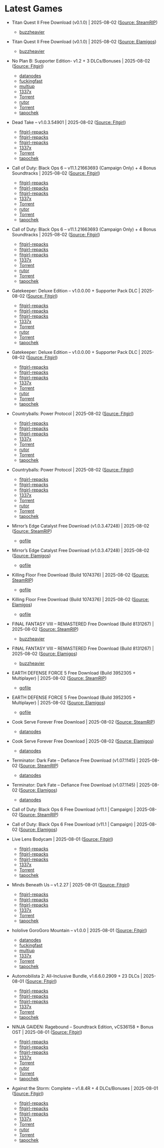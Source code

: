 # Latest Games

- Titan Quest II Free Download (v0.1.0) | 2025-08-02 ([Source: SteamRIP](https://steamrip.com/titan-quest-ii-free-download/))
  - [buzzheavier](https://buzzheavier.com/twf0sgx9ouz5)
- Titan Quest II Free Download (v0.1.0) | 2025-08-02 ([Source: Elamigos](https://steamrip.com/titan-quest-ii-free-download/))
  - [buzzheavier](https://buzzheavier.com/twf0sgx9ouz5)
- No Plan B: Supporter Edition- v1.2 + 3 DLCs/Bonuses | 2025-08-02 ([Source: Fitgirl](https://fitgirl-repacks.site/no-plan-b/))
  - [datanodes](https://datanodes.to/c3cborc0wklf/No_Plan_B_--_fitgirl-repacks.site_--_.rar)
  - [fuckingfast](https://fuckingfast.co/ymvqyk2zjeyk#No_Plan_B_--_fitgirl-repacks.site_--_.rar)
  - [multiup](https://multiup.io/download/afd0b0d1379ea1f719254f9a3d0a472c/No_Plan_B_--_fitgirl-repacks.site_--_.rar)
  - [1337x](https://1337x.to/torrent/6455521/No-Plan-B-Supporter-Edition-v1-2-3-DLCs-Bonuses-MULTi22-FitGirl-Repack/)
  - <a href="magnet:?xt=urn:btih:EE4DA457040A72CC6BB1EF684BFC330AB897A754&dn=No+Plan+B%3A+Supporter+Edition+%28v1.2+%2B+3+DLCs%2FBonuses%2C+MULTi22%29+%5BFitGirl+Repack%5D&tr=udp%3A%2F%2Fopentor.net%3A6969&tr=udp%3A%2F%2Ftracker.torrent.eu.org%3A451%2Fannounce&tr=udp%3A%2F%2Ftracker.theoks.net%3A6969%2Fannounce&tr=udp%3A%2F%2Ftracker.ccp.ovh%3A6969%2Fannounce&tr=udp%3A%2F%2Ftracker.opentrackr.org%3A1337%2Fannounce&tr=http%3A%2F%2Ftracker.opentrackr.org%3A1337%2Fannounce&tr=udp%3A%2F%2Fopen.stealth.si%3A80%2Fannounce&tr=https%3A%2F%2Ftracker.tamersunion.org%3A443%2Fannounce&tr=udp%3A%2F%2Fexplodie.org%3A6969%2Fannounce&tr=http%3A%2F%2Ftracker.bt4g.com%3A2095%2Fannounce&tr=udp%3A%2F%2Fbt2.archive.org%3A6969%2Fannounce&tr=udp%3A%2F%2Fbt1.archive.org%3A6969%2Fannounce&tr=udp%3A%2F%2Ftracker.filemail.com%3A6969%2Fannounce&tr=udp%3A%2F%2Ftracker1.bt.moack.co.kr%3A80%2Fannounce&tr=udp%3A%2F%2Ftracker.opentrackr.org%3A1337%2Fannounce&tr=http%3A%2F%2Ftracker.openbittorrent.com%3A80%2Fannounce&tr=udp%3A%2F%2Fopentracker.i2p.rocks%3A6969%2Fannounce&tr=udp%3A%2F%2Ftracker.internetwarriors.net%3A1337%2Fannounce&tr=udp%3A%2F%2Ftracker.leechers-paradise.org%3A6969%2Fannounce&tr=udp%3A%2F%2Fcoppersurfer.tk%3A6969%2Fannounce&tr=udp%3A%2F%2Ftracker.zer0day.to%3A1337%2Fannounce">Torrent</a>
  - [rutor](http://rutor.info/torrent/978627/no-plan-b-supporter-edition-v1.2-dlcs-2024-pc-repack-ot-fitgirl)
  - <a href="magnet:?xt=urn:btih:ee4da457040a72cc6bb1ef684bfc330ab897a754&dn=rutor.info_No+Plan+B%3A+Supporter+Edition+%5Bv1.2+%2B+DLC%27s%5D+%282024%29+PC+%7C+RePack+%D0%BE%D1%82+FitGirl&tr=udp://opentor.net:6969&tr=http://retracker.local/announce">Torrent</a>
  - [tapochek](https://tapochek.net/viewtopic.php?p=2974069)
- Dead Take – v1.0.3.54901 | 2025-08-02 ([Source: Fitgirl](https://fitgirl-repacks.site/dead-take/))
  - [fitgirl-repacks](https://paste.fitgirl-repacks.site/?81ccd0df778879ff#5q8uSjwtzhSDq9VJSu1bT5XE8uLgPVDfaQiiwG7g7pgg)
  - [fitgirl-repacks](https://paste.fitgirl-repacks.site/?37c44c32722b5d3d#HjUQELQsNLgRzMMDDf5eLM7ZcYTo74z8qo9CjUZwHXFy)
  - [fitgirl-repacks](https://fitgirl-repacks.site/dead-take/)
  - [1337x](https://1337x.to/torrent/6455490/Dead-Take-v1-0-3-54901-MULTi11-FitGirl-Repack/)
  - <a href="magnet:?xt=urn:btih:4DE30E5F98C46C2BA91CC5E7450B655D9CC945B3&dn=Dead+Take+%28v1.0.3.54901%2C+MULTi11%29+%5BFitGirl+Repack%5D&tr=udp%3A%2F%2Ftracker.torrent.eu.org%3A451%2Fannounce&tr=udp%3A%2F%2Ftracker.theoks.net%3A6969%2Fannounce&tr=udp%3A%2F%2Ftracker.ccp.ovh%3A6969%2Fannounce&tr=udp%3A%2F%2Ftracker.opentrackr.org%3A1337%2Fannounce&tr=http%3A%2F%2Ftracker.opentrackr.org%3A1337%2Fannounce&tr=udp%3A%2F%2Fopen.stealth.si%3A80%2Fannounce&tr=https%3A%2F%2Ftracker.tamersunion.org%3A443%2Fannounce&tr=udp%3A%2F%2Fexplodie.org%3A6969%2Fannounce&tr=http%3A%2F%2Ftracker.bt4g.com%3A2095%2Fannounce&tr=udp%3A%2F%2Fbt2.archive.org%3A6969%2Fannounce&tr=udp%3A%2F%2Fbt1.archive.org%3A6969%2Fannounce&tr=udp%3A%2F%2Ftracker.filemail.com%3A6969%2Fannounce&tr=udp%3A%2F%2Ftracker1.bt.moack.co.kr%3A80%2Fannounce&tr=http%3A%2F%2Fopen.acgnxtracker.com%3A80%2Fannounce&tr=udp%3A%2F%2Ftracker.opentrackr.org%3A1337%2Fannounce&tr=http%3A%2F%2Ftracker.openbittorrent.com%3A80%2Fannounce&tr=udp%3A%2F%2Fopentracker.i2p.rocks%3A6969%2Fannounce&tr=udp%3A%2F%2Ftracker.internetwarriors.net%3A1337%2Fannounce&tr=udp%3A%2F%2Ftracker.leechers-paradise.org%3A6969%2Fannounce&tr=udp%3A%2F%2Fcoppersurfer.tk%3A6969%2Fannounce&tr=udp%3A%2F%2Ftracker.zer0day.to%3A1337%2Fannounce">Torrent</a>
  - [tapochek](https://tapochek.net/viewtopic.php?p=3067870)
- Call of Duty: Black Ops 6 – v11.1.21663693 (Campaign Only) + 4 Bonus Soundtracks | 2025-08-02 ([Source: Fitgirl](https://fitgirl-repacks.site/call-of-duty-black-ops-6/))
  - [fitgirl-repacks](https://paste.fitgirl-repacks.site/?8be222188f094f39#9ExR1z8QZMJU8gtLToN6U7S87ETeGJSCZUKDjP9N4JEH)
  - [fitgirl-repacks](https://paste.fitgirl-repacks.site/?8573f62f6b95abe3#6DCcV1WqrDoxjp3ctcLBnfomQPP4sD6QU8aPxdFx4uJi)
  - [fitgirl-repacks](https://fitgirl-repacks.site/call-of-duty-black-ops-6/)
  - [1337x](https://1337x.to/torrent/6455262/Call-of-Duty-Black-Ops-6-v11-1-Campaign-Only-4-Bonus-OSTs-MULTi14-FitGirl-Repack-Selective-Download-from-39-3-GB/)
  - <a href="magnet:?xt=urn:btih:A5CFB2408965EA7D1C21321045A6643D4CEDC11D&dn=Call+of+Duty%3A+Black+Ops+6+%28v11.1%2FCampaign+Only+%2B+4+Bonus+OSTs%2C+MULTi14%29+%5BFitGirl+Repack%2C+Selective+Download+-+from+39.3+GB%5D&tr=udp%3A%2F%2Fopentor.net%3A6969&tr=udp%3A%2F%2Ftracker.torrent.eu.org%3A451%2Fannounce&tr=udp%3A%2F%2Ftracker.theoks.net%3A6969%2Fannounce&tr=udp%3A%2F%2Ftracker.ccp.ovh%3A6969%2Fannounce&tr=udp%3A%2F%2Ftracker.opentrackr.org%3A1337%2Fannounce&tr=http%3A%2F%2Ftracker.opentrackr.org%3A1337%2Fannounce&tr=udp%3A%2F%2Fopen.stealth.si%3A80%2Fannounce&tr=https%3A%2F%2Ftracker.tamersunion.org%3A443%2Fannounce&tr=udp%3A%2F%2Fexplodie.org%3A6969%2Fannounce&tr=http%3A%2F%2Ftracker.bt4g.com%3A2095%2Fannounce&tr=udp%3A%2F%2Fbt2.archive.org%3A6969%2Fannounce&tr=udp%3A%2F%2Fbt1.archive.org%3A6969%2Fannounce&tr=udp%3A%2F%2Ftracker.filemail.com%3A6969%2Fannounce&tr=udp%3A%2F%2Ftracker1.bt.moack.co.kr%3A80%2Fannounce&tr=udp%3A%2F%2Ftracker.opentrackr.org%3A1337%2Fannounce&tr=http%3A%2F%2Ftracker.openbittorrent.com%3A80%2Fannounce&tr=udp%3A%2F%2Fopentracker.i2p.rocks%3A6969%2Fannounce&tr=udp%3A%2F%2Ftracker.internetwarriors.net%3A1337%2Fannounce&tr=udp%3A%2F%2Ftracker.leechers-paradise.org%3A6969%2Fannounce&tr=udp%3A%2F%2Fcoppersurfer.tk%3A6969%2Fannounce&tr=udp%3A%2F%2Ftracker.zer0day.to%3A1337%2Fannounce">Torrent</a>
  - [rutor](http://rutor.info/torrent/1047912/call-of-duty-black-ops-6-v-11.1-dlcs-2024-pc-repack-ot-fitgirl)
  - <a href="magnet:?xt=urn:btih:a5cfb2408965ea7d1c21321045a6643d4cedc11d&dn=rutor.info_Call+of+Duty%3A+Black+Ops+6+%5Bv+11.1+%2B+DLC%27s%5D+%282024%29+PC+%7C+RePack+%D0%BE%D1%82+FitGirl&tr=udp://opentor.net:6969&tr=http://retracker.local/announce">Torrent</a>
  - [tapochek](https://tapochek.net/viewtopic.php?p=3067771)
- Call of Duty: Black Ops 6 – v11.1.21663693 (Campaign Only) + 4 Bonus Soundtracks | 2025-08-02 ([Source: Fitgirl](https://fitgirl-repacks.site/call-of-duty-black-ops-6/))
  - [fitgirl-repacks](https://paste.fitgirl-repacks.site/?8be222188f094f39#9ExR1z8QZMJU8gtLToN6U7S87ETeGJSCZUKDjP9N4JEH)
  - [fitgirl-repacks](https://paste.fitgirl-repacks.site/?8573f62f6b95abe3#6DCcV1WqrDoxjp3ctcLBnfomQPP4sD6QU8aPxdFx4uJi)
  - [fitgirl-repacks](https://fitgirl-repacks.site/call-of-duty-black-ops-6/)
  - [1337x](https://1337x.to/torrent/6455262/Call-of-Duty-Black-Ops-6-v11-1-Campaign-Only-4-Bonus-OSTs-MULTi14-FitGirl-Repack-Selective-Download-from-39-3-GB/)
  - <a href="magnet:?xt=urn:btih:A5CFB2408965EA7D1C21321045A6643D4CEDC11D&dn=Call+of+Duty%3A+Black+Ops+6+%28v11.1%2FCampaign+Only+%2B+4+Bonus+OSTs%2C+MULTi14%29+%5BFitGirl+Repack%2C+Selective+Download+-+from+39.3+GB%5D&tr=udp%3A%2F%2Fopentor.net%3A6969&tr=udp%3A%2F%2Ftracker.torrent.eu.org%3A451%2Fannounce&tr=udp%3A%2F%2Ftracker.theoks.net%3A6969%2Fannounce&tr=udp%3A%2F%2Ftracker.ccp.ovh%3A6969%2Fannounce&tr=udp%3A%2F%2Ftracker.opentrackr.org%3A1337%2Fannounce&tr=http%3A%2F%2Ftracker.opentrackr.org%3A1337%2Fannounce&tr=udp%3A%2F%2Fopen.stealth.si%3A80%2Fannounce&tr=https%3A%2F%2Ftracker.tamersunion.org%3A443%2Fannounce&tr=udp%3A%2F%2Fexplodie.org%3A6969%2Fannounce&tr=http%3A%2F%2Ftracker.bt4g.com%3A2095%2Fannounce&tr=udp%3A%2F%2Fbt2.archive.org%3A6969%2Fannounce&tr=udp%3A%2F%2Fbt1.archive.org%3A6969%2Fannounce&tr=udp%3A%2F%2Ftracker.filemail.com%3A6969%2Fannounce&tr=udp%3A%2F%2Ftracker1.bt.moack.co.kr%3A80%2Fannounce&tr=udp%3A%2F%2Ftracker.opentrackr.org%3A1337%2Fannounce&tr=http%3A%2F%2Ftracker.openbittorrent.com%3A80%2Fannounce&tr=udp%3A%2F%2Fopentracker.i2p.rocks%3A6969%2Fannounce&tr=udp%3A%2F%2Ftracker.internetwarriors.net%3A1337%2Fannounce&tr=udp%3A%2F%2Ftracker.leechers-paradise.org%3A6969%2Fannounce&tr=udp%3A%2F%2Fcoppersurfer.tk%3A6969%2Fannounce&tr=udp%3A%2F%2Ftracker.zer0day.to%3A1337%2Fannounce">Torrent</a>
  - [rutor](http://rutor.info/torrent/1047912/call-of-duty-black-ops-6-v-11.1-dlcs-2024-pc-repack-ot-fitgirl)
  - <a href="magnet:?xt=urn:btih:a5cfb2408965ea7d1c21321045a6643d4cedc11d&dn=rutor.info_Call+of+Duty%3A+Black+Ops+6+%5Bv+11.1+%2B+DLC%27s%5D+%282024%29+PC+%7C+RePack+%D0%BE%D1%82+FitGirl&tr=udp://opentor.net:6969&tr=http://retracker.local/announce">Torrent</a>
  - [tapochek](https://tapochek.net/viewtopic.php?p=3067771)
- Gatekeeper: Deluxe Edition – v1.0.0.00 + Supporter Pack DLC | 2025-08-02 ([Source: Fitgirl](https://fitgirl-repacks.site/gatekeeper/))
  - [fitgirl-repacks](https://paste.fitgirl-repacks.site/?e0bb76d5b8f47f40#7tXzLxABYXJZ8j91cC3tWEucetVXzhd996vygsagKohB)
  - [fitgirl-repacks](https://paste.fitgirl-repacks.site/?8b46bdfe3bb58ba5#GncAhqbKyq7ww8a2m3t1m9R2k9kmDz88Hg7TvrYWNh6K)
  - [fitgirl-repacks](https://paste.fitgirl-repacks.site/?203c5cef44df73d4#EENuWrnLnDYA6SE9b7SiQqgKJV1SLoWfwkDW7f5Chzk5)
  - [1337x](https://1337x.to/torrent/6455247/Gatekeeper-Deluxe-Edition-v1-0-0-00-Supporter-Pack-DLC-MULTi12-FitGirl-Repack-Selective-Download-from-1-1-GB/)
  - <a href="magnet:?xt=urn:btih:EE52E4BC52CA21C10AC7EA6C0F4B2EA4D71E5DD4&dn=Gatekeeper%3A+Deluxe+Edition+%28v1.0.0.00+%2B+Supporter+Pack+DLC%2C+MULTi12%29+%5BFitGirl+Repack%2C+Selective+Download+-+from+1.1+GB%5D&tr=udp%3A%2F%2Fopentor.net%3A6969&tr=udp%3A%2F%2Ftracker.torrent.eu.org%3A451%2Fannounce&tr=udp%3A%2F%2Ftracker.theoks.net%3A6969%2Fannounce&tr=udp%3A%2F%2Ftracker.ccp.ovh%3A6969%2Fannounce&tr=udp%3A%2F%2Ftracker.opentrackr.org%3A1337%2Fannounce&tr=http%3A%2F%2Ftracker.opentrackr.org%3A1337%2Fannounce&tr=udp%3A%2F%2Fopen.stealth.si%3A80%2Fannounce&tr=https%3A%2F%2Ftracker.tamersunion.org%3A443%2Fannounce&tr=udp%3A%2F%2Fexplodie.org%3A6969%2Fannounce&tr=http%3A%2F%2Ftracker.bt4g.com%3A2095%2Fannounce&tr=udp%3A%2F%2Fbt2.archive.org%3A6969%2Fannounce&tr=udp%3A%2F%2Fbt1.archive.org%3A6969%2Fannounce&tr=udp%3A%2F%2Ftracker.filemail.com%3A6969%2Fannounce&tr=udp%3A%2F%2Ftracker1.bt.moack.co.kr%3A80%2Fannounce&tr=udp%3A%2F%2Ftracker.opentrackr.org%3A1337%2Fannounce&tr=http%3A%2F%2Ftracker.openbittorrent.com%3A80%2Fannounce&tr=udp%3A%2F%2Fopentracker.i2p.rocks%3A6969%2Fannounce&tr=udp%3A%2F%2Ftracker.internetwarriors.net%3A1337%2Fannounce&tr=udp%3A%2F%2Ftracker.leechers-paradise.org%3A6969%2Fannounce&tr=udp%3A%2F%2Fcoppersurfer.tk%3A6969%2Fannounce&tr=udp%3A%2F%2Ftracker.zer0day.to%3A1337%2Fannounce">Torrent</a>
  - [rutor](http://rutor.info/torrent/1047910/gatekeeper-deluxe-edition-v-1.0.0.00-dlc-2025-pc-repack-ot-fitgirl)
  - <a href="magnet:?xt=urn:btih:ee52e4bc52ca21c10ac7ea6c0f4b2ea4d71e5dd4&dn=rutor.info_Gatekeeper%3A+Deluxe+Edition+%5Bv+1.0.0.00+%2B+DLC%5D+%282025%29+PC+%7C+RePack+%D0%BE%D1%82+FitGirl&tr=udp://opentor.net:6969&tr=http://retracker.local/announce">Torrent</a>
  - [tapochek](https://tapochek.net/viewtopic.php?p=3067764)
- Gatekeeper: Deluxe Edition – v1.0.0.00 + Supporter Pack DLC | 2025-08-02 ([Source: Fitgirl](https://fitgirl-repacks.site/gatekeeper/))
  - [fitgirl-repacks](https://paste.fitgirl-repacks.site/?e0bb76d5b8f47f40#7tXzLxABYXJZ8j91cC3tWEucetVXzhd996vygsagKohB)
  - [fitgirl-repacks](https://paste.fitgirl-repacks.site/?8b46bdfe3bb58ba5#GncAhqbKyq7ww8a2m3t1m9R2k9kmDz88Hg7TvrYWNh6K)
  - [fitgirl-repacks](https://paste.fitgirl-repacks.site/?203c5cef44df73d4#EENuWrnLnDYA6SE9b7SiQqgKJV1SLoWfwkDW7f5Chzk5)
  - [1337x](https://1337x.to/torrent/6455247/Gatekeeper-Deluxe-Edition-v1-0-0-00-Supporter-Pack-DLC-MULTi12-FitGirl-Repack-Selective-Download-from-1-1-GB/)
  - <a href="magnet:?xt=urn:btih:EE52E4BC52CA21C10AC7EA6C0F4B2EA4D71E5DD4&dn=Gatekeeper%3A+Deluxe+Edition+%28v1.0.0.00+%2B+Supporter+Pack+DLC%2C+MULTi12%29+%5BFitGirl+Repack%2C+Selective+Download+-+from+1.1+GB%5D&tr=udp%3A%2F%2Fopentor.net%3A6969&tr=udp%3A%2F%2Ftracker.torrent.eu.org%3A451%2Fannounce&tr=udp%3A%2F%2Ftracker.theoks.net%3A6969%2Fannounce&tr=udp%3A%2F%2Ftracker.ccp.ovh%3A6969%2Fannounce&tr=udp%3A%2F%2Ftracker.opentrackr.org%3A1337%2Fannounce&tr=http%3A%2F%2Ftracker.opentrackr.org%3A1337%2Fannounce&tr=udp%3A%2F%2Fopen.stealth.si%3A80%2Fannounce&tr=https%3A%2F%2Ftracker.tamersunion.org%3A443%2Fannounce&tr=udp%3A%2F%2Fexplodie.org%3A6969%2Fannounce&tr=http%3A%2F%2Ftracker.bt4g.com%3A2095%2Fannounce&tr=udp%3A%2F%2Fbt2.archive.org%3A6969%2Fannounce&tr=udp%3A%2F%2Fbt1.archive.org%3A6969%2Fannounce&tr=udp%3A%2F%2Ftracker.filemail.com%3A6969%2Fannounce&tr=udp%3A%2F%2Ftracker1.bt.moack.co.kr%3A80%2Fannounce&tr=udp%3A%2F%2Ftracker.opentrackr.org%3A1337%2Fannounce&tr=http%3A%2F%2Ftracker.openbittorrent.com%3A80%2Fannounce&tr=udp%3A%2F%2Fopentracker.i2p.rocks%3A6969%2Fannounce&tr=udp%3A%2F%2Ftracker.internetwarriors.net%3A1337%2Fannounce&tr=udp%3A%2F%2Ftracker.leechers-paradise.org%3A6969%2Fannounce&tr=udp%3A%2F%2Fcoppersurfer.tk%3A6969%2Fannounce&tr=udp%3A%2F%2Ftracker.zer0day.to%3A1337%2Fannounce">Torrent</a>
  - [rutor](http://rutor.info/torrent/1047910/gatekeeper-deluxe-edition-v-1.0.0.00-dlc-2025-pc-repack-ot-fitgirl)
  - <a href="magnet:?xt=urn:btih:ee52e4bc52ca21c10ac7ea6c0f4b2ea4d71e5dd4&dn=rutor.info_Gatekeeper%3A+Deluxe+Edition+%5Bv+1.0.0.00+%2B+DLC%5D+%282025%29+PC+%7C+RePack+%D0%BE%D1%82+FitGirl&tr=udp://opentor.net:6969&tr=http://retracker.local/announce">Torrent</a>
  - [tapochek](https://tapochek.net/viewtopic.php?p=3067764)
- Countryballs: Power Protocol | 2025-08-02 ([Source: Fitgirl](https://fitgirl-repacks.site/countryballs-power-protocol/))
  - [fitgirl-repacks](https://paste.fitgirl-repacks.site/?66463feb1bc26c47#FCuU7fdfD3kK8RKJv7oaiwoA68vLmDBzNfQqqETi5d2z)
  - [fitgirl-repacks](https://paste.fitgirl-repacks.site/?9b3aef6f1db4062c#B7tPr6F3fwqhHG3Y1pg3VGAzP7vL2CwGa2AQePzfbBFQ)
  - [fitgirl-repacks](https://paste.fitgirl-repacks.site/?ca1fd8ed97e28717#2cFhR1VtfVazQzSyeHy68UgA8Ha6fBMRj5v6MCBHRTtR)
  - [1337x](https://1337x.to/torrent/6455190/Countryballs-Power-Protocol-MULTi26-FitGirl-Repack/)
  - <a href="magnet:?xt=urn:btih:FB466C59109A928FBEBA21F16C6B917866B63761&dn=Countryballs%3A+Power+Protocol+%28MULTi26%29+%5BFitGirl+Repack%5D&tr=udp%3A%2F%2Fopentor.net%3A6969&tr=udp%3A%2F%2Ftracker.torrent.eu.org%3A451%2Fannounce&tr=udp%3A%2F%2Ftracker.theoks.net%3A6969%2Fannounce&tr=udp%3A%2F%2Ftracker.ccp.ovh%3A6969%2Fannounce&tr=udp%3A%2F%2Ftracker.opentrackr.org%3A1337%2Fannounce&tr=http%3A%2F%2Ftracker.opentrackr.org%3A1337%2Fannounce&tr=udp%3A%2F%2Fopen.stealth.si%3A80%2Fannounce&tr=https%3A%2F%2Ftracker.tamersunion.org%3A443%2Fannounce&tr=udp%3A%2F%2Fexplodie.org%3A6969%2Fannounce&tr=http%3A%2F%2Ftracker.bt4g.com%3A2095%2Fannounce&tr=udp%3A%2F%2Fbt2.archive.org%3A6969%2Fannounce&tr=udp%3A%2F%2Fbt1.archive.org%3A6969%2Fannounce&tr=udp%3A%2F%2Ftracker.filemail.com%3A6969%2Fannounce&tr=udp%3A%2F%2Ftracker1.bt.moack.co.kr%3A80%2Fannounce&tr=udp%3A%2F%2Ftracker.opentrackr.org%3A1337%2Fannounce&tr=http%3A%2F%2Ftracker.openbittorrent.com%3A80%2Fannounce&tr=udp%3A%2F%2Fopentracker.i2p.rocks%3A6969%2Fannounce&tr=udp%3A%2F%2Ftracker.internetwarriors.net%3A1337%2Fannounce&tr=udp%3A%2F%2Ftracker.leechers-paradise.org%3A6969%2Fannounce&tr=udp%3A%2F%2Fcoppersurfer.tk%3A6969%2Fannounce&tr=udp%3A%2F%2Ftracker.zer0day.to%3A1337%2Fannounce">Torrent</a>
  - [rutor](http://rutor.info/torrent/1047898/countryballs-power-protocol-2025-pc-repack-ot-fitgirl)
  - <a href="magnet:?xt=urn:btih:fb466c59109a928fbeba21f16c6b917866b63761&dn=rutor.info_Countryballs%3A+Power+Protocol+%282025%29+PC+%7C+RePack+%D0%BE%D1%82+FitGirl&tr=udp://opentor.net:6969&tr=http://retracker.local/announce">Torrent</a>
  - [tapochek](https://tapochek.net/viewtopic.php?p=3067738)
- Countryballs: Power Protocol | 2025-08-02 ([Source: Fitgirl](https://fitgirl-repacks.site/countryballs-power-protocol/))
  - [fitgirl-repacks](https://paste.fitgirl-repacks.site/?66463feb1bc26c47#FCuU7fdfD3kK8RKJv7oaiwoA68vLmDBzNfQqqETi5d2z)
  - [fitgirl-repacks](https://paste.fitgirl-repacks.site/?9b3aef6f1db4062c#B7tPr6F3fwqhHG3Y1pg3VGAzP7vL2CwGa2AQePzfbBFQ)
  - [fitgirl-repacks](https://paste.fitgirl-repacks.site/?ca1fd8ed97e28717#2cFhR1VtfVazQzSyeHy68UgA8Ha6fBMRj5v6MCBHRTtR)
  - [1337x](https://1337x.to/torrent/6455190/Countryballs-Power-Protocol-MULTi26-FitGirl-Repack/)
  - <a href="magnet:?xt=urn:btih:FB466C59109A928FBEBA21F16C6B917866B63761&dn=Countryballs%3A+Power+Protocol+%28MULTi26%29+%5BFitGirl+Repack%5D&tr=udp%3A%2F%2Fopentor.net%3A6969&tr=udp%3A%2F%2Ftracker.torrent.eu.org%3A451%2Fannounce&tr=udp%3A%2F%2Ftracker.theoks.net%3A6969%2Fannounce&tr=udp%3A%2F%2Ftracker.ccp.ovh%3A6969%2Fannounce&tr=udp%3A%2F%2Ftracker.opentrackr.org%3A1337%2Fannounce&tr=http%3A%2F%2Ftracker.opentrackr.org%3A1337%2Fannounce&tr=udp%3A%2F%2Fopen.stealth.si%3A80%2Fannounce&tr=https%3A%2F%2Ftracker.tamersunion.org%3A443%2Fannounce&tr=udp%3A%2F%2Fexplodie.org%3A6969%2Fannounce&tr=http%3A%2F%2Ftracker.bt4g.com%3A2095%2Fannounce&tr=udp%3A%2F%2Fbt2.archive.org%3A6969%2Fannounce&tr=udp%3A%2F%2Fbt1.archive.org%3A6969%2Fannounce&tr=udp%3A%2F%2Ftracker.filemail.com%3A6969%2Fannounce&tr=udp%3A%2F%2Ftracker1.bt.moack.co.kr%3A80%2Fannounce&tr=udp%3A%2F%2Ftracker.opentrackr.org%3A1337%2Fannounce&tr=http%3A%2F%2Ftracker.openbittorrent.com%3A80%2Fannounce&tr=udp%3A%2F%2Fopentracker.i2p.rocks%3A6969%2Fannounce&tr=udp%3A%2F%2Ftracker.internetwarriors.net%3A1337%2Fannounce&tr=udp%3A%2F%2Ftracker.leechers-paradise.org%3A6969%2Fannounce&tr=udp%3A%2F%2Fcoppersurfer.tk%3A6969%2Fannounce&tr=udp%3A%2F%2Ftracker.zer0day.to%3A1337%2Fannounce">Torrent</a>
  - [rutor](http://rutor.info/torrent/1047898/countryballs-power-protocol-2025-pc-repack-ot-fitgirl)
  - <a href="magnet:?xt=urn:btih:fb466c59109a928fbeba21f16c6b917866b63761&dn=rutor.info_Countryballs%3A+Power+Protocol+%282025%29+PC+%7C+RePack+%D0%BE%D1%82+FitGirl&tr=udp://opentor.net:6969&tr=http://retracker.local/announce">Torrent</a>
  - [tapochek](https://tapochek.net/viewtopic.php?p=3067738)
- Mirror’s Edge Catalyst Free Download (v1.0.3.47248) | 2025-08-02 ([Source: SteamRIP](https://steamrip.com/mirrors-edge-catalyst-free-download/))
  - [gofile](https://gofile.io/d/IG4lXo)
- Mirror’s Edge Catalyst Free Download (v1.0.3.47248) | 2025-08-02 ([Source: Elamigos](https://steamrip.com/mirrors-edge-catalyst-free-download/))
  - [gofile](https://gofile.io/d/IG4lXo)
- Killing Floor Free Download (Build 1074376) | 2025-08-02 ([Source: SteamRIP](https://steamrip.com/killing-floor-free-download/))
  - [gofile](https://gofile.io/d/WppDFT)
- Killing Floor Free Download (Build 1074376) | 2025-08-02 ([Source: Elamigos](https://steamrip.com/killing-floor-free-download/))
  - [gofile](https://gofile.io/d/WppDFT)
- FINAL FANTASY VIII – REMASTERED Free Download (Build 8131267) | 2025-08-02 ([Source: SteamRIP](https://steamrip.com/final-fantasy-viii-remastered-free-download/))
  - [buzzheavier](https://buzzheavier.com/gv8p5bik3a7e)
- FINAL FANTASY VIII – REMASTERED Free Download (Build 8131267) | 2025-08-02 ([Source: Elamigos](https://steamrip.com/final-fantasy-viii-remastered-free-download/))
  - [buzzheavier](https://buzzheavier.com/gv8p5bik3a7e)
- EARTH DEFENSE FORCE 5 Free Download (Build 3952305 + Multiplayer) | 2025-08-02 ([Source: SteamRIP](https://steamrip.com/earth-defense-force-5-free-download/))
  - [gofile](https://gofile.io/d/vEuMJD)
- EARTH DEFENSE FORCE 5 Free Download (Build 3952305 + Multiplayer) | 2025-08-02 ([Source: Elamigos](https://steamrip.com/earth-defense-force-5-free-download/))
  - [gofile](https://gofile.io/d/vEuMJD)
- Cook Serve Forever Free Download | 2025-08-02 ([Source: SteamRIP](https://steamrip.com/cook-serve-forever-free-download/))
  - [datanodes](https://datanodes.to/rrvrgvkr96ef)
- Cook Serve Forever Free Download | 2025-08-02 ([Source: Elamigos](https://steamrip.com/cook-serve-forever-free-download/))
  - [datanodes](https://datanodes.to/rrvrgvkr96ef)
- Terminator: Dark Fate – Defiance Free Download (v1.07.1145) | 2025-08-02 ([Source: SteamRIP](https://steamrip.com/terminator-dark-fate-defiance-free-download/))
  - [datanodes](https://datanodes.to/eos1dyuihsmr)
- Terminator: Dark Fate – Defiance Free Download (v1.07.1145) | 2025-08-02 ([Source: Elamigos](https://steamrip.com/terminator-dark-fate-defiance-free-download/))
  - [datanodes](https://datanodes.to/eos1dyuihsmr)
- Call of Duty: Black Ops 6 Free Download (v11.1 | Campaign) | 2025-08-02 ([Source: SteamRIP](https://steamrip.com/call-of-duty-black-ops-6-campaign-free-download/))

- Call of Duty: Black Ops 6 Free Download (v11.1 | Campaign) | 2025-08-02 ([Source: Elamigos](https://steamrip.com/call-of-duty-black-ops-6-campaign-free-download/))

- Live Lens Bodycam | 2025-08-01 ([Source: Fitgirl](https://fitgirl-repacks.site/live-lens-bodycam/))
  - [fitgirl-repacks](https://paste.fitgirl-repacks.site/?5637077c05f28143#GYp2Lsi7V9h8xFknsZydfWrETVMk2LT2oT1fh8J129Yn)
  - [fitgirl-repacks](https://paste.fitgirl-repacks.site/?be27c9e328649b7a#CLcMpEopLVKranQBe9b3WYn2xh8rQ6btni5anLLrcBAu)
  - [fitgirl-repacks](https://paste.fitgirl-repacks.site/?9fa4a4dd43df276d#83YxCyC7eDfEkqDMEghQpDPWDbJYb9EgLtrHZo3qYWET)
  - [1337x](https://1337x.to/torrent/6454807/Live-Lens-Bodycam-FitGirl-Repack/)
  - <a href="magnet:?xt=urn:btih:A1DF9069AE182D745E2CD1C1DC165BC7AA70E93C&dn=Live+Lens+Bodycam+%5BFitGirl+Repack%5D&tr=udp%3A%2F%2Ftracker.torrent.eu.org%3A451%2Fannounce&tr=udp%3A%2F%2Ftracker.theoks.net%3A6969%2Fannounce&tr=udp%3A%2F%2Ftracker.ccp.ovh%3A6969%2Fannounce&tr=udp%3A%2F%2Ftracker.opentrackr.org%3A1337%2Fannounce&tr=http%3A%2F%2Ftracker.opentrackr.org%3A1337%2Fannounce&tr=udp%3A%2F%2Fopen.stealth.si%3A80%2Fannounce&tr=https%3A%2F%2Ftracker.tamersunion.org%3A443%2Fannounce&tr=udp%3A%2F%2Fexplodie.org%3A6969%2Fannounce&tr=http%3A%2F%2Ftracker.bt4g.com%3A2095%2Fannounce&tr=udp%3A%2F%2Fbt2.archive.org%3A6969%2Fannounce&tr=udp%3A%2F%2Fbt1.archive.org%3A6969%2Fannounce&tr=udp%3A%2F%2Ftracker.filemail.com%3A6969%2Fannounce&tr=udp%3A%2F%2Ftracker1.bt.moack.co.kr%3A80%2Fannounce&tr=http%3A%2F%2Fopen.acgnxtracker.com%3A80%2Fannounce&tr=udp%3A%2F%2Ftracker.opentrackr.org%3A1337%2Fannounce&tr=http%3A%2F%2Ftracker.openbittorrent.com%3A80%2Fannounce&tr=udp%3A%2F%2Fopentracker.i2p.rocks%3A6969%2Fannounce&tr=udp%3A%2F%2Ftracker.internetwarriors.net%3A1337%2Fannounce&tr=udp%3A%2F%2Ftracker.leechers-paradise.org%3A6969%2Fannounce&tr=udp%3A%2F%2Fcoppersurfer.tk%3A6969%2Fannounce&tr=udp%3A%2F%2Ftracker.zer0day.to%3A1337%2Fannounce">Torrent</a>
  - [tapochek](https://tapochek.net/viewtopic.php?p=3067659)
- Minds Beneath Us – v1.2.27 | 2025-08-01 ([Source: Fitgirl](https://fitgirl-repacks.site/minds-beneath-us/))
  - [fitgirl-repacks](https://paste.fitgirl-repacks.site/?d704352313ae6f5b#47HNQfnsY3bzcNGi72C7sqjaUTSDyZYGY5m51ajieHn5)
  - [fitgirl-repacks](https://paste.fitgirl-repacks.site/?10edd24278a16c19#B23uidxpZ7nuygyU5ayaHAPaVqC7hzSu1soYaeghXDBo)
  - [fitgirl-repacks](https://paste.fitgirl-repacks.site/?bc9babdd018a2a08#4rNaiTDdYC67ykTFHh6PbsgqSCLUEMCVNWiYQE86sbpt)
  - [1337x](https://1337x.to/torrent/6454773/Minds-Beneath-Us-v1-2-27-MULTi4-FitGirl-Repack/)
  - <a href="magnet:?xt=urn:btih:5C1511E5F11E0308C0A05F456711209FB0D238C4&dn=Minds+Beneath+Us+%28v1.2.27%2C+MULTi4%29+%5BFitGirl+Repack%5D&tr=udp%3A%2F%2Ftracker.torrent.eu.org%3A451%2Fannounce&tr=udp%3A%2F%2Ftracker.theoks.net%3A6969%2Fannounce&tr=udp%3A%2F%2Ftracker.ccp.ovh%3A6969%2Fannounce&tr=udp%3A%2F%2Ftracker.opentrackr.org%3A1337%2Fannounce&tr=http%3A%2F%2Ftracker.opentrackr.org%3A1337%2Fannounce&tr=udp%3A%2F%2Fopen.stealth.si%3A80%2Fannounce&tr=https%3A%2F%2Ftracker.tamersunion.org%3A443%2Fannounce&tr=udp%3A%2F%2Fexplodie.org%3A6969%2Fannounce&tr=http%3A%2F%2Ftracker.bt4g.com%3A2095%2Fannounce&tr=udp%3A%2F%2Fbt2.archive.org%3A6969%2Fannounce&tr=udp%3A%2F%2Fbt1.archive.org%3A6969%2Fannounce&tr=udp%3A%2F%2Ftracker.filemail.com%3A6969%2Fannounce&tr=udp%3A%2F%2Ftracker1.bt.moack.co.kr%3A80%2Fannounce&tr=http%3A%2F%2Fopen.acgnxtracker.com%3A80%2Fannounce&tr=udp%3A%2F%2Ftracker.opentrackr.org%3A1337%2Fannounce&tr=http%3A%2F%2Ftracker.openbittorrent.com%3A80%2Fannounce&tr=udp%3A%2F%2Fopentracker.i2p.rocks%3A6969%2Fannounce&tr=udp%3A%2F%2Ftracker.internetwarriors.net%3A1337%2Fannounce&tr=udp%3A%2F%2Ftracker.leechers-paradise.org%3A6969%2Fannounce&tr=udp%3A%2F%2Fcoppersurfer.tk%3A6969%2Fannounce&tr=udp%3A%2F%2Ftracker.zer0day.to%3A1337%2Fannounce">Torrent</a>
  - [tapochek](https://tapochek.net/viewtopic.php?p=2997395)
- hololive GoroGoro Mountain – v1.0.0 | 2025-08-01 ([Source: Fitgirl](https://fitgirl-repacks.site/hololive-gorogoro-mountain/))
  - [datanodes](https://datanodes.to/eox37r35db7n/hololive_GoroGoro_Mountain_--_fitgirl-repacks.site_--_.rar)
  - [fuckingfast](https://fuckingfast.co/u1ivyg0eck67#hololive_GoroGoro_Mountain_--_fitgirl-repacks.site_--_.rar)
  - [multiup](https://multiup.io/download/0a920459960c368df02e3ba5cbd9f7bf/hololive_GoroGoro_Mountain_--_fitgirl-repacks.site_--_.rar)
  - [1337x](https://1337x.to/torrent/6454757/hololive-GoroGoro-Mountain-v1-0-0-MULTi4-FitGirl-Repack/)
  - <a href="magnet:?xt=urn:btih:DD92BD611A8CCB61144CB56E6A321B7A0FCD4328&dn=hololive+GoroGoro+Mountain+%28v1.0.0%2C+MULTi4%29+%5BFitGirl+Repack%5D&tr=udp%3A%2F%2Ftracker.torrent.eu.org%3A451%2Fannounce&tr=udp%3A%2F%2Ftracker.theoks.net%3A6969%2Fannounce&tr=udp%3A%2F%2Ftracker.ccp.ovh%3A6969%2Fannounce&tr=udp%3A%2F%2Ftracker.opentrackr.org%3A1337%2Fannounce&tr=http%3A%2F%2Ftracker.opentrackr.org%3A1337%2Fannounce&tr=udp%3A%2F%2Fopen.stealth.si%3A80%2Fannounce&tr=https%3A%2F%2Ftracker.tamersunion.org%3A443%2Fannounce&tr=udp%3A%2F%2Fexplodie.org%3A6969%2Fannounce&tr=http%3A%2F%2Ftracker.bt4g.com%3A2095%2Fannounce&tr=udp%3A%2F%2Fbt2.archive.org%3A6969%2Fannounce&tr=udp%3A%2F%2Fbt1.archive.org%3A6969%2Fannounce&tr=udp%3A%2F%2Ftracker.filemail.com%3A6969%2Fannounce&tr=udp%3A%2F%2Ftracker1.bt.moack.co.kr%3A80%2Fannounce&tr=http%3A%2F%2Fopen.acgnxtracker.com%3A80%2Fannounce&tr=udp%3A%2F%2Ftracker.opentrackr.org%3A1337%2Fannounce&tr=http%3A%2F%2Ftracker.openbittorrent.com%3A80%2Fannounce&tr=udp%3A%2F%2Fopentracker.i2p.rocks%3A6969%2Fannounce&tr=udp%3A%2F%2Ftracker.internetwarriors.net%3A1337%2Fannounce&tr=udp%3A%2F%2Ftracker.leechers-paradise.org%3A6969%2Fannounce&tr=udp%3A%2F%2Fcoppersurfer.tk%3A6969%2Fannounce&tr=udp%3A%2F%2Ftracker.zer0day.to%3A1337%2Fannounce">Torrent</a>
  - [tapochek](https://tapochek.net/viewtopic.php?p=3067636)
- Automobilista 2: All-Inclusive Bundle, v1.6.6.0.2909 + 23 DLCs | 2025-08-01 ([Source: Fitgirl](https://fitgirl-repacks.site/automobilista-2/))
  - [fitgirl-repacks](https://paste.fitgirl-repacks.site/?64fa7bbf43c4d2ba#BzkZwwug3Yw8gfc2Miuwk75w2qfte2uKZ7MduZof4LzB)
  - [fitgirl-repacks](https://paste.fitgirl-repacks.site/?ab35abd57b171bb8#2dGpAbcVYPNeDQyzZfE6KVMKURp4jUa71eYw89CEPTtM)
  - [fitgirl-repacks](https://fitgirl-repacks.site/automobilista-2/)
  - [1337x](https://1337x.to/torrent/6454669/Automobilista-2-All-Inclusive-Bundle-v1-6-6-0-2909-23-DLCs-MULTi6-FitGirl-Repack/)
  - <a href="magnet:?xt=urn:btih:A52D7FDC3360E157DFA8B90EA2F0F56AC24F8187&dn=Automobilista+2%3A+All-Inclusive+Bundle+%28v1.6.6.0.2909+%2B+23+DLCs%2C+MULTi6%29+%5BFitGirl+Repack%5D&tr=udp%3A%2F%2Ftracker.torrent.eu.org%3A451%2Fannounce&tr=udp%3A%2F%2Ftracker.theoks.net%3A6969%2Fannounce&tr=udp%3A%2F%2Ftracker.ccp.ovh%3A6969%2Fannounce&tr=udp%3A%2F%2Ftracker.opentrackr.org%3A1337%2Fannounce&tr=http%3A%2F%2Ftracker.opentrackr.org%3A1337%2Fannounce&tr=udp%3A%2F%2Fopen.stealth.si%3A80%2Fannounce&tr=https%3A%2F%2Ftracker.tamersunion.org%3A443%2Fannounce&tr=udp%3A%2F%2Fexplodie.org%3A6969%2Fannounce&tr=http%3A%2F%2Ftracker.bt4g.com%3A2095%2Fannounce&tr=udp%3A%2F%2Fbt2.archive.org%3A6969%2Fannounce&tr=udp%3A%2F%2Fbt1.archive.org%3A6969%2Fannounce&tr=udp%3A%2F%2Ftracker.filemail.com%3A6969%2Fannounce&tr=udp%3A%2F%2Ftracker1.bt.moack.co.kr%3A80%2Fannounce&tr=http%3A%2F%2Fopen.acgnxtracker.com%3A80%2Fannounce&tr=udp%3A%2F%2Ftracker.opentrackr.org%3A1337%2Fannounce&tr=http%3A%2F%2Ftracker.openbittorrent.com%3A80%2Fannounce&tr=udp%3A%2F%2Fopentracker.i2p.rocks%3A6969%2Fannounce&tr=udp%3A%2F%2Ftracker.internetwarriors.net%3A1337%2Fannounce&tr=udp%3A%2F%2Ftracker.leechers-paradise.org%3A6969%2Fannounce&tr=udp%3A%2F%2Fcoppersurfer.tk%3A6969%2Fannounce&tr=udp%3A%2F%2Ftracker.zer0day.to%3A1337%2Fannounce">Torrent</a>
  - [tapochek](https://tapochek.net/viewtopic.php?p=3067595)
- NINJA GAIDEN: Ragebound – Soundtrack Edition, vCS36158 + Bonus OST | 2025-08-01 ([Source: Fitgirl](https://fitgirl-repacks.site/ninja-gaiden-ragebound/))
  - [fitgirl-repacks](https://paste.fitgirl-repacks.site/?f817116849c89e7d#6iNMJT1jaHpkxhidSv4vwH4cA6DCE5x8YYgQqtYau3jg)
  - [fitgirl-repacks](https://paste.fitgirl-repacks.site/?ce3f14301f29154d#G9VEXcJsmrjZ44VmZXJGtRDsDktU6FDyP3Za6FA5uRzh)
  - [fitgirl-repacks](https://paste.fitgirl-repacks.site/?16f221937438c83b#4dxBKMicAqtFagDfDuoGQKGDK7ALAJNsoLXuJV1TwQCJ)
  - [1337x](https://1337x.to/torrent/6454637/NINJA-GAIDEN-Ragebound-Soundtrack-Edition-vCS36158-Bonus-OST-MULTi13-FitGirl-Repack-Selective-Download-from-414-MB/)
  - <a href="magnet:?xt=urn:btih:081AB5CC852A9F8CC70F38D80CD866A05F546AA2&dn=NINJA+GAIDEN%3A+Ragebound+-+Soundtrack+Edition+%28vCS36158+%2B+Bonus+OST%2C+MULTi13%29+%5BFitGirl+Repack%2C+Selective+Download+-+from+414+MB%5D&tr=udp%3A%2F%2Fopentor.net%3A6969&tr=udp%3A%2F%2Ftracker.torrent.eu.org%3A451%2Fannounce&tr=udp%3A%2F%2Ftracker.theoks.net%3A6969%2Fannounce&tr=udp%3A%2F%2Ftracker.ccp.ovh%3A6969%2Fannounce&tr=udp%3A%2F%2Ftracker.opentrackr.org%3A1337%2Fannounce&tr=http%3A%2F%2Ftracker.opentrackr.org%3A1337%2Fannounce&tr=udp%3A%2F%2Fopen.stealth.si%3A80%2Fannounce&tr=https%3A%2F%2Ftracker.tamersunion.org%3A443%2Fannounce&tr=udp%3A%2F%2Fexplodie.org%3A6969%2Fannounce&tr=http%3A%2F%2Ftracker.bt4g.com%3A2095%2Fannounce&tr=udp%3A%2F%2Fbt2.archive.org%3A6969%2Fannounce&tr=udp%3A%2F%2Fbt1.archive.org%3A6969%2Fannounce&tr=udp%3A%2F%2Ftracker.filemail.com%3A6969%2Fannounce&tr=udp%3A%2F%2Ftracker1.bt.moack.co.kr%3A80%2Fannounce&tr=udp%3A%2F%2Ftracker.opentrackr.org%3A1337%2Fannounce&tr=http%3A%2F%2Ftracker.openbittorrent.com%3A80%2Fannounce&tr=udp%3A%2F%2Fopentracker.i2p.rocks%3A6969%2Fannounce&tr=udp%3A%2F%2Ftracker.internetwarriors.net%3A1337%2Fannounce&tr=udp%3A%2F%2Ftracker.leechers-paradise.org%3A6969%2Fannounce&tr=udp%3A%2F%2Fcoppersurfer.tk%3A6969%2Fannounce&tr=udp%3A%2F%2Ftracker.zer0day.to%3A1337%2Fannounce">Torrent</a>
  - [rutor](http://rutor.info/torrent/1047780/ninja-gaiden-ragebound-soundtrack-edition-v-cs36158-dlc-2025-pc-repack-ot-fitgirl)
  - <a href="magnet:?xt=urn:btih:081ab5cc852a9f8cc70f38d80cd866a05f546aa2&dn=rutor.info_Ninja+Gaiden%3A+Ragebound+-+Soundtrack+Edition+%5Bv+CS36158+%2B+DLC%5D+%282025%29+PC+%7C+RePack+%D0%BE%D1%82+FitGirl&tr=udp://opentor.net:6969&tr=http://retracker.local/announce">Torrent</a>
  - [tapochek](https://tapochek.net/viewtopic.php?p=3067587)
- Against the Storm: Complete – v1.8.4R + 4 DLCs/Bonuses | 2025-08-01 ([Source: Fitgirl](https://fitgirl-repacks.site/against-the-storm/))
  - [fitgirl-repacks](https://paste.fitgirl-repacks.site/?06f211c92447e9ff#4swYcf9ieVi8BCxrxjgfKV7EMWtzHd7573B14ASEq8dd)
  - [fitgirl-repacks](https://paste.fitgirl-repacks.site/?e4fb58f649f5235b#FqzjyEwebT1PiBBaJ6ZwsTYEKWyT3mACFBg34fgfA1Bu)
  - [fitgirl-repacks](https://paste.fitgirl-repacks.site/?5414f9b0886b7218#5ESqM4vZBp7DnP84g6BUHwoiaGSrneZwfG5FZNfnXqD5)
  - [1337x](https://1337x.to/torrent/6454604/Against-the-Storm-Complete-v1-8-4R-4-DLCs-Bonuses-MULTi18-FitGirl-Repack-Selective-Download-from-2-GB/)
  - <a href="magnet:?xt=urn:btih:25B5CF1417287F150DF98F4F0A14B430FA789589&dn=Against+the+Storm%3A+Complete+%28v1.8.4R+%2B+4+DLCs%2FBonuses%2C+MULTi18%29+%5BFitGirl+Repack%2C+Selective+Download+-+from+2+GB%5D&tr=udp%3A%2F%2Fopentor.net%3A6969&tr=udp%3A%2F%2Ftracker.torrent.eu.org%3A451%2Fannounce&tr=udp%3A%2F%2Ftracker.theoks.net%3A6969%2Fannounce&tr=udp%3A%2F%2Ftracker.ccp.ovh%3A6969%2Fannounce&tr=udp%3A%2F%2Ftracker.opentrackr.org%3A1337%2Fannounce&tr=http%3A%2F%2Ftracker.opentrackr.org%3A1337%2Fannounce&tr=udp%3A%2F%2Fopen.stealth.si%3A80%2Fannounce&tr=https%3A%2F%2Ftracker.tamersunion.org%3A443%2Fannounce&tr=udp%3A%2F%2Fexplodie.org%3A6969%2Fannounce&tr=http%3A%2F%2Ftracker.bt4g.com%3A2095%2Fannounce&tr=udp%3A%2F%2Fbt2.archive.org%3A6969%2Fannounce&tr=udp%3A%2F%2Fbt1.archive.org%3A6969%2Fannounce&tr=udp%3A%2F%2Ftracker.filemail.com%3A6969%2Fannounce&tr=udp%3A%2F%2Ftracker1.bt.moack.co.kr%3A80%2Fannounce&tr=udp%3A%2F%2Ftracker.opentrackr.org%3A1337%2Fannounce&tr=http%3A%2F%2Ftracker.openbittorrent.com%3A80%2Fannounce&tr=udp%3A%2F%2Fopentracker.i2p.rocks%3A6969%2Fannounce&tr=udp%3A%2F%2Ftracker.internetwarriors.net%3A1337%2Fannounce&tr=udp%3A%2F%2Ftracker.leechers-paradise.org%3A6969%2Fannounce&tr=udp%3A%2F%2Fcoppersurfer.tk%3A6969%2Fannounce&tr=udp%3A%2F%2Ftracker.zer0day.to%3A1337%2Fannounce">Torrent</a>
  - [rutor](http://rutor.info/torrent/958037/against-the-storm-complete-v1.8.4r-dlcs-2023-pc-repack-ot-fitgirl)
  - <a href="magnet:?xt=urn:btih:25b5cf1417287f150df98f4f0a14b430fa789589&dn=rutor.info_Against+the+Storm%3A+Complete+%5Bv1.8.4R+%2B+DLC%27s%5D+%282023%29+PC+%7C+RePack+%D0%BE%D1%82+FitGirl&tr=udp://opentor.net:6969&tr=http://retracker.local/announce">Torrent</a>
  - [tapochek](https://tapochek.net/viewtopic.php?p=3067570)